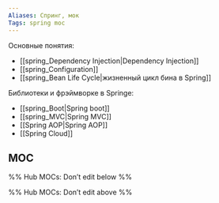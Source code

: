 ```yaml
---
Aliases: Спринг, мок
Tags: spring moc
---
```


Основные понятия:
- [[spring_Dependency Injection|Dependency Injection]]
- [[spring_Configuration]]
- [[spring_Bean Life Cycle|жизненный цикл бина в Spring]]

Библиотеки и фрэймворке в Springе:
- [[spring_Boot|Spring boot]]
- [[spring_MVC|Spring MVC]]
- [[Spring AOP|Spring AOP]]
- [[Spring Cloud]]


## MOC


%% Hub MOCs: Don’t edit below  %%

%% Hub MOCs: Don’t edit above  %%
